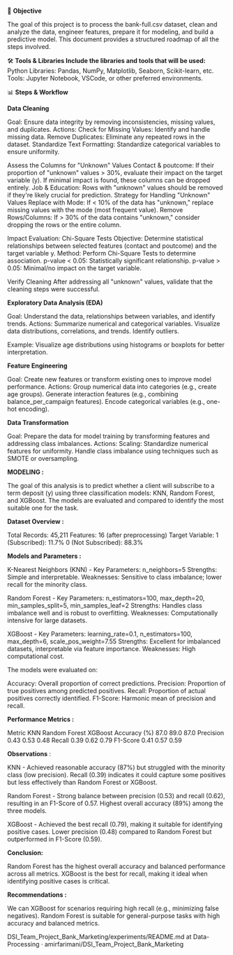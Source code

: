 🚀 **Objective**

The goal of this project is to process the bank-full.csv dataset, clean and analyze the data, engineer features, prepare it for modeling, and build a predictive model. This document provides a structured roadmap of all the steps involved.

🛠️ **Tools & Libraries Include the libraries and tools that will be used:** Python Libraries: Pandas, NumPy, Matplotlib, Seaborn, Scikit-learn, etc. Tools: Jupyter Notebook, VSCode, or other preferred environments.

📊 **Steps & Workflow**

**Data Cleaning**

Goal: Ensure data integrity by removing inconsistencies, missing values, and duplicates. Actions: Check for Missing Values: Identify and handle missing data. Remove Duplicates: Eliminate any repeated rows in the dataset. Standardize Text Formatting: Standardize categorical variables to ensure uniformity.

Assess the Columns for "Unknown" Values Contact & poutcome: If their proportion of "unknown" values > 30%, evaluate their impact on the target variable (y). If minimal impact is found, these columns can be dropped entirely. Job & Education: Rows with "unknown" values should be removed if they're likely crucial for prediction. Strategy for Handling "Unknown" Values Replace with Mode: If < 10% of the data has "unknown," replace missing values with the mode (most frequent value). Remove Rows/Columns: If > 30% of the data contains "unknown," consider dropping the rows or the entire column.

Impact Evaluation: Chi-Square Tests Objective: Determine statistical relationships between selected features (contact and poutcome) and the target variable y. Method: Perform Chi-Square Tests to determine association. p-value < 0.05: Statistically significant relationship. p-value > 0.05: Minimal/no impact on the target variable.

Verify Cleaning After addressing all "unknown" values, validate that the cleaning steps were successful.

**Exploratory Data Analysis (EDA)**

Goal: Understand the data, relationships between variables, and identify trends. Actions: Summarize numerical and categorical variables. Visualize data distributions, correlations, and trends. Identify outliers.

Example: Visualize age distributions using histograms or boxplots for better interpretation.

**Feature Engineering**

Goal: Create new features or transform existing ones to improve model performance. Actions: Group numerical data into categories (e.g., create age groups). Generate interaction features (e.g., combining balance_per_campaign features). Encode categorical variables (e.g., one-hot encoding).

**Data Transformation**

Goal: Prepare the data for model training by transforming features and addressing class imbalances. Actions: Scaling: Standardize numerical features for uniformity. Handle class imbalance using techniques such as SMOTE or oversampling.

**MODELING :**

The goal of this analysis is to predict whether a client will subscribe to a term deposit (y) using three classification models: KNN, Random Forest, and XGBoost. The models are evaluated and compared to identify the most suitable one for the task.

**Dataset Overview :**

Total Records: 45,211 Features: 16 (after preprocessing) Target Variable: 1 (Subscribed): 11.7% 0 (Not Subscribed): 88.3%

**Models and Parameters :**

K-Nearest Neighbors (KNN) - Key Parameters: n_neighbors=5 Strengths: Simple and interpretable. Weaknesses: Sensitive to class imbalance; lower recall for the minority class.

Random Forest - Key Parameters: n_estimators=100, max_depth=20, min_samples_split=5, min_samples_leaf=2 Strengths: Handles class imbalance well and is robust to overfitting. Weaknesses: Computationally intensive for large datasets.

XGBoost - Key Parameters: learning_rate=0.1, n_estimators=100, max_depth=6, scale_pos_weight=7.55 Strengths: Excellent for imbalanced datasets, interpretable via feature importance. Weaknesses: High computational cost.

The models were evaluated on:

Accuracy: Overall proportion of correct predictions. Precision: Proportion of true positives among predicted positives. Recall: Proportion of actual positives correctly identified. F1-Score: Harmonic mean of precision and recall.

**Performance Metrics :**

Metric	KNN	Random Forest	XGBoost
Accuracy (%)	87.0	89.0	87.0
Precision	0.43	0.53	0.48
Recall	0.39	0.62	0.79
F1-Score	0.41	0.57	0.59

**Observations** :

KNN - Achieved reasonable accuracy (87%) but struggled with the minority class (low precision). Recall (0.39) indicates it could capture some positives but less effectively than Random Forest or XGBoost.

Random Forest - Strong balance between precision (0.53) and recall (0.62), resulting in an F1-Score of 0.57. Highest overall accuracy (89%) among the three models.

XGBoost - Achieved the best recall (0.79), making it suitable for identifying positive cases. Lower precision (0.48) compared to Random Forest but outperformed in F1-Score (0.59).

**Conclusion:**

Random Forest has the highest overall accuracy and balanced performance across all metrics. XGBoost is the best for recall, making it ideal when identifying positive cases is critical.

**Recommendations :**

We can XGBoost for scenarios requiring high recall (e.g., minimizing false negatives). Random Forest is suitable for general-purpose tasks with high accuracy and balanced metrics.

DSI_Team_Project_Bank_Marketing/experiments/README.md at Data-Processing · amirfarimani/DSI_Team_Project_Bank_Marketing
